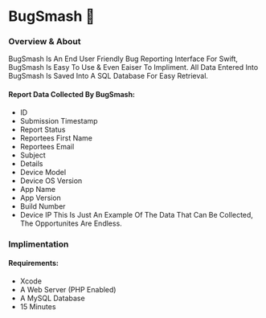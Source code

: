 # BugSmash :space_invader:

### Overview & About
BugSmash Is An End User Friendly Bug Reporting Interface For Swift, BugSmash Is Easy To Use & Even Eaiser To Impliment. All Data Entered Into BugSmash Is Saved Into A SQL Database For Easy Retrieval.

#### Report Data Collected By BugSmash:
 * ID 
 * Submission Timestamp
 * Report Status
 * Reportees First Name
 * Reportees Email
 * Subject
 * Details
 * Device Model
 * Device OS Version
 * App Name
 * App Version
 * Build Number 
 * Device IP
This Is Just An Example Of The Data That Can Be Collected, The Opportunites Are Endless.

### Implimentation

#### Requirements:
 * Xcode
 * A Web Server (PHP Enabled)
 * A MySQL Database
 * 15 Minutes
 
